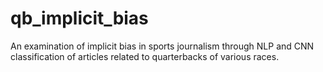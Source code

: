 # qb_implicit_bias
An examination of implicit bias in sports journalism through NLP and CNN classification of articles related to quarterbacks of various races.
